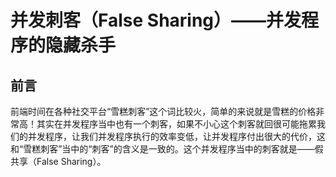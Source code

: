 # 并发刺客（False Sharing）——并发程序的隐藏杀手

## 前言

前端时间在各种社交平台“雪糕刺客”这个词比较火，简单的来说就是雪糕的价格非常高！其实在并发程序当中也有一个刺客，如果不小心这个刺客就回很可能拖累我们的并发程序，让我们并发程序执行的效率变低，让并发程序付出很大的代价，这和“雪糕刺客”当中的“刺客”的含义是一致的。这个并发程序当中的刺客就是——假共享（False Sharing）。

